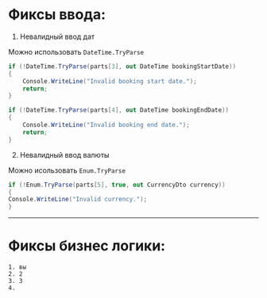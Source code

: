 # Фиксы ввода:


1. Невалидный ввод дат

Можно использовать `DateTime.TryParse`
```csharp
if (!DateTime.TryParse(parts[3], out DateTime bookingStartDate))
{
    Console.WriteLine("Invalid booking start date.");
    return;
}

if (!DateTime.TryParse(parts[4], out DateTime bookingEndDate))
{
    Console.WriteLine("Invalid booking end date.");
    return;
}
```


2. Невалидный ввод валюты

Можно исользовать `Enum.TryParse`
```csharp
if (!Enum.TryParse(parts[5], true, out CurrencyDto currency))
{
Console.WriteLine("Invalid currency.");
}
```

********************
# Фиксы бизнес логики:
    1. вы
    2. 2
    3. 3
    4.
